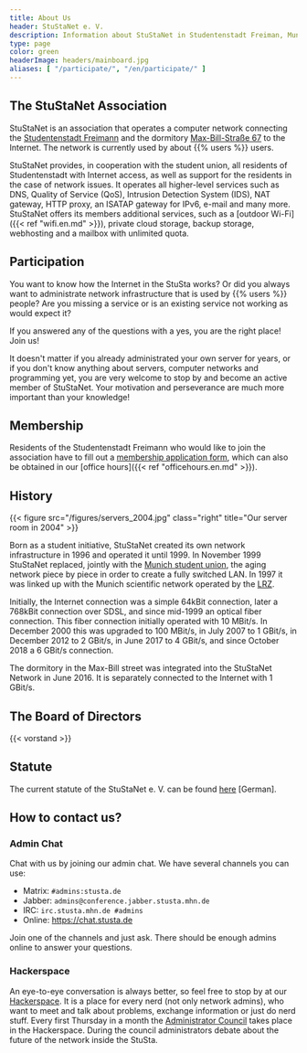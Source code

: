 ```yaml
---
title: About Us
header: StuStaNet e. V.
description: Information about StuStaNet in Studentenstadt Freiman, Munich, Germany
type: page
color: green
headerImage: headers/mainboard.jpg
aliases: [ "/participate/", "/en/participate/" ]
---
```


## The StuStaNet Association
StuStaNet is an association that operates a computer network connecting the [Studentenstadt Freimann](https://stusta.de/en/) and the dormitory [Max-Bill-Straße 67](https://max-bill.de/) to the Internet. The network is currently used by about {{% users %}} users.

StuStaNet provides, in cooperation with the student union, all residents of Studentenstadt with Internet access, as well as support for the residents in the case of network issues.
It operates all higher-level services such as DNS, Quality of Service (QoS), Intrusion Detection System (IDS), NAT gateway, HTTP proxy, an ISATAP gateway for IPv6, e-mail and many more.
StuStaNet offers its members additional services, such as a [outdoor Wi-Fi]({{< ref "wifi.en.md" >}}), private cloud storage, backup storage, webhosting and a mailbox with unlimited quota.


## Participation
You want to know how the Internet in the StuSta works?
Or did you always want to administrate network infrastructure that is used by {{% users %}} people?
Are you missing a service or is an existing service not working as would expect it?

If you answered any of the questions with a yes, you are the right place! Join us!

It doesn't matter if you already administrated your own server for years, or if you don't know anything about servers, computer networks and programming yet, you are very welcome to stop by and become an active member of StuStaNet. Your motivation and perseverance are much more important than your knowledge!


## Membership
Residents of the Studentenstadt Freimann who would like to join the association have to fill out a [membership application form](https://reg.stustanet.de/), which can also be obtained in our [office hours]({{< ref "officehours.en.md" >}}).


## History
{{< figure src="/figures/servers_2004.jpg" class="right" title="Our server room in 2004" >}}

Born as a student initiative, StuStaNet created its own network infrastructure in 1996 and operated it until 1999. In November 1999 StuStaNet replaced, jointly with the [Munich student union](https://www.studentenwerk-muenchen.de/), the aging network piece by piece in order to create a fully switched LAN. In 1997 it was linked up with the Munich scientific network operated by the [LRZ](https://www.lrz.de/).

Initially, the Internet connection was a simple 64kBit connection, later a 768kBit connection over SDSL, and since mid-1999 an optical fiber connection. This fiber connection initially operated with 10 MBit/s. In December 2000 this was upgraded to 100 MBit/s, in July 2007 to 1 GBit/s, in December 2012 to 2 GBit/s, in June 2017 to 4 GBit/s, and since October 2018 a 6 GBit/s connection.

The dormitory in the Max-Bill street was integrated into the StuStaNet Network in June 2016. It is separately connected to the Internet with 1 GBit/s.


## The Board of Directors
{{< vorstand >}}

## Statute
The current statute of the StuStaNet e. V. can be found [here](https://vereinsanzeiger.stustanet.de/satzung.pdf) [German].

## How to contact us?
### Admin Chat
Chat with us by joining our admin chat.
We have several channels you can use:

* Matrix: `#admins:stusta.de`
* Jabber: `admins@conference.jabber.stusta.mhn.de`
* IRC: `irc.stusta.mhn.de #admins`
* Online: https://chat.stusta.de

Join one of the channels and just ask. There should be enough admins online to answer your questions.

### Hackerspace
An eye-to-eye conversation is always better, so feel free to stop by at our [Hackerspace](https://wiki.stusta.de/Hackerspace).
It is a place for every nerd (not only network admins), who want to meet and talk about problems, exchange information or just do nerd stuff.
Every first Thursday in a month the [Administrator Council](https://wiki.stusta.de/Adminrat) takes place in the Hackerspace.
During the council administrators debate about the future of the network inside the StuSta.
